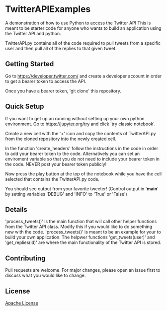 # TwitterAPIExamples
A demonstration of how to use Python to access the Twitter API
This is meant to be starter code for anyone who wants to build an application using the Twitter API and python.

TwitterAPI.py contains all of the code required to pull tweets from a specific user and then pull all of the replies to that given tweet. 

## Getting Started
Go to https://developer.twitter.com/ and create a developer account in order to get a bearer token to access the API.

Once you have a bearer token, 'git clone' this repository.

## Quick Setup
If you want to get up an running without setting up your own python environment. Go to https://jupyter.org/try and click 'try classic notebook'. 

Create a new cell with the '+' icon and copy the contents of TwitterAPI.py from the cloned repository into the newly created cell.

In the function 'create_headers' follow the instructions in the code in order to add your bearer token to the code. Alternatively you can set an enviroment variable so that you do not need to include your bearer token in the code. NEVER post your bearer token publicly! 

Now press the play button at the top of the notebook while you have the cell selected that contains the TwitterAPI.py code. 

You should see output from your favorite tweeter! (Control output in '__main__' by setting variables 'DEBUG' and 'INFO' to 'True' or 'False')

## Details
'process_tweets()' is the main function that will call other helper functions from the Twitter API class. Modify this if you would like to do something new with the code. 'process_tweets()' is meant to be an example for your to build your own application. The helpwer functions 'get_tweets(user)' and 'get_replies(id)' are where the main functionality of the Twitter API is stored.

## Contributing
Pull requests are welcome. For major changes, please open an issue first to discuss what you would like to change.

## License
[Apache License](http://www.apache.org/licenses/)